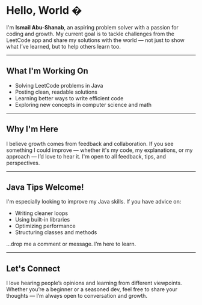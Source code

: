 # Hello, World �

I'm **Ismail Abu-Shanab**, an aspiring problem solver with a passion for coding and growth. My current goal is to tackle challenges from the LeetCode app and share my solutions with the world — not just to show what I’ve learned, but to help others learn too.

---

##  What I'm Working On

- Solving LeetCode problems in Java  
- Posting clean, readable solutions  
- Learning better ways to write efficient code  
- Exploring new concepts in computer science and math

---

##  Why I'm Here

I believe growth comes from feedback and collaboration. If you see something I could improve — whether it's my code, my explanations, or my approach — I’d love to hear it. I'm open to all feedback, tips, and perspectives.

---

##  Java Tips Welcome!

I'm especially looking to improve my Java skills. If you have advice on:
- Writing cleaner loops
- Using built-in libraries
- Optimizing performance
- Structuring classes and methods

…drop me a comment or message. I’m here to learn.

---

##  Let's Connect

I love hearing people’s opinions and learning from different viewpoints. Whether you’re a beginner or a seasoned dev, feel free to share your thoughts — I’m always open to conversation and growth.

